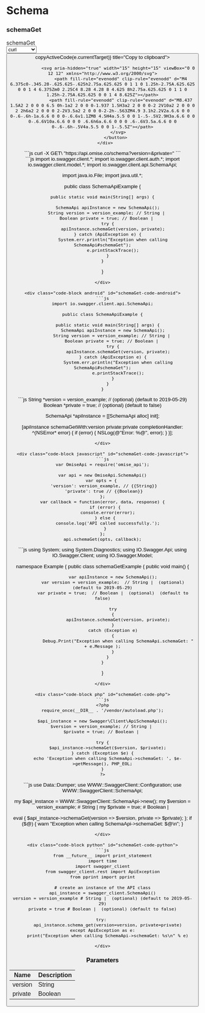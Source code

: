 # Schema


<div style={{ display: 'flex', justifyContent: 'space-between', gap: '1rem' }}>

  <div class="sub-heading" style={{flex: 2}}>
    <h3>schemaGet</h3>
  </div>
  <div class="code" style={{flex: 2}}>
    <div class="code-container">
      <div class="code-header">schemaGet</div>
      <div class="code-dropdown">
        <select  onChange={(e) => handleLanguageChange(e.target)}>
          <option value="curl">curl</option><option value="java">java</option><option value="android">android</option><option value="objc">objc</option><option value="javascript">javascript</option><option value="csharp">csharp</option><option value="php">php</option><option value="perl">perl</option><option value="python">python</option>
        </select>
        <button className="copy-btn" onClick={(e) => copyActiveCode(e.currentTarget)} title="Copy to clipboard">

                <svg aria-hidden="true" width="15" height="15" viewBox="0 0 12 12" xmlns="http://www.w3.org/2000/svg">
                  <path fill-rule="evenodd" clip-rule="evenodd" d="M4 6.375c0-.345.28-.625.625-.625h2.75a.625.625 0 1 1 0 1.25h-2.75A.625.625 0 0 1 4 6.375Zm0 2.25C4 8.28 4.28 8 4.625 8h2.75a.625.625 0 1 1 0 1.25h-2.75A.625.625 0 0 1 4 8.625Z"></path>
                  <path fill-rule="evenodd" clip-rule="evenodd" d="M8.437 1.5A2 2 0 0 0 6.5 0h-1a2 2 0 0 0-1.937 1.5H3a2 2 0 0 0-2 2V10a2 2 0 0 0 2 2h6a2 2 0 0 0 2-2V3.5a2 2 0 0 0-2-2h-.563ZM4.9 3.1h2.2V2a.6.6 0 0 0-.6-.6h-1a.6.6 0 0 0-.6.6v1.1ZM8 4.5H4a.5.5 0 0 1-.5-.5V2.9H3a.6.6 0 0 0-.6.6V10a.6.6 0 0 0 .6.6h6a.6.6 0 0 0 .6-.6V3.5a.6.6 0 0 0-.6-.6h-.5V4a.5.5 0 0 1-.5.5Z"></path>
                </svg>
              </button>
      </div>
      
<div class="code-block curl active" id="schemaGet-code-curl">
```js
curl -X GET\
"https://api.omise.co/schema?version=&private="
```
</div>

<div class="code-block java" id="schemaGet-code-java">
```js
import io.swagger.client.*;
import io.swagger.client.auth.*;
import io.swagger.client.model.*;
import io.swagger.client.api.SchemaApi;

import java.io.File;
import java.util.*;

public class SchemaApiExample {

    public static void main(String[] args) {
        
        SchemaApi apiInstance = new SchemaApi();
        String version = version_example; // String | 
        Boolean private = true; // Boolean | 
        try {
            apiInstance.schemaGet(version, private);
        } catch (ApiException e) {
            System.err.println("Exception when calling SchemaApi#schemaGet");
            e.printStackTrace();
        }
    }
}
```
</div>

<div class="code-block android" id="schemaGet-code-android">
```js
import io.swagger.client.api.SchemaApi;

public class SchemaApiExample {

    public static void main(String[] args) {
        SchemaApi apiInstance = new SchemaApi();
        String version = version_example; // String | 
        Boolean private = true; // Boolean | 
        try {
            apiInstance.schemaGet(version, private);
        } catch (ApiException e) {
            System.err.println("Exception when calling SchemaApi#schemaGet");
            e.printStackTrace();
        }
    }
}
```
</div>

<div class="code-block objc" id="schemaGet-code-objc">
```js
String *version = version_example; //  (optional) (default to 2019-05-29)
Boolean *private = true; //  (optional) (default to false)

SchemaApi *apiInstance = [[SchemaApi alloc] init];

[apiInstance schemaGetWith:version
    private:private
              completionHandler: ^(NSError* error) {
                            if (error) {
                                NSLog(@"Error: %@", error);
                            }
                        }];
```
</div>

<div class="code-block javascript" id="schemaGet-code-javascript">
```js
var OmiseApi = require('omise_api');

var api = new OmiseApi.SchemaApi()
var opts = { 
  'version': version_example, // {{String}} 
  'private': true // {{Boolean}} 
};
var callback = function(error, data, response) {
  if (error) {
    console.error(error);
  } else {
    console.log('API called successfully.');
  }
};
api.schemaGet(opts, callback);
```
</div>

<div class="code-block csharp" id="schemaGet-code-csharp">
```js
using System;
using System.Diagnostics;
using IO.Swagger.Api;
using IO.Swagger.Client;
using IO.Swagger.Model;

namespace Example
{
    public class schemaGetExample
    {
        public void main()
        {

            var apiInstance = new SchemaApi();
            var version = version_example;  // String |  (optional)  (default to 2019-05-29)
            var private = true;  // Boolean |  (optional)  (default to false)

            try
            {
                apiInstance.schemaGet(version, private);
            }
            catch (Exception e)
            {
                Debug.Print("Exception when calling SchemaApi.schemaGet: " + e.Message );
            }
        }
    }
}
```
</div>

<div class="code-block php" id="schemaGet-code-php">
```js
<?php
require_once(__DIR__ . '/vendor/autoload.php');

$api_instance = new Swagger\Client\ApiSchemaApi();
$version = version_example; // String | 
$private = true; // Boolean | 

try {
    $api_instance->schemaGet($version, $private);
} catch (Exception $e) {
    echo 'Exception when calling SchemaApi->schemaGet: ', $e->getMessage(), PHP_EOL;
}
?>
```
</div>

<div class="code-block perl" id="schemaGet-code-perl">
```js
use Data::Dumper;
use WWW::SwaggerClient::Configuration;
use WWW::SwaggerClient::SchemaApi;

my $api_instance = WWW::SwaggerClient::SchemaApi->new();
my $version = version_example; # String | 
my $private = true; # Boolean | 

eval { 
    $api_instance->schemaGet(version => $version, private => $private);
};
if ($@) {
    warn "Exception when calling SchemaApi->schemaGet: $@\n";
}
```
</div>

<div class="code-block python" id="schemaGet-code-python">
```js
from __future__ import print_statement
import time
import swagger_client
from swagger_client.rest import ApiException
from pprint import pprint

# create an instance of the API class
api_instance = swagger_client.SchemaApi()
version = version_example # String |  (optional) (default to 2019-05-29)
private = true # Boolean |  (optional) (default to false)

try: 
    api_instance.schema_get(version=version, private=private)
except ApiException as e:
    print("Exception when calling SchemaApi->schemaGet: %s\n" % e)
```
</div>
     
    </div>
     
### Parameters

| Name | Description |
|------|-------------|
| version | String |
| private | Boolean |

  </div>
</div>

